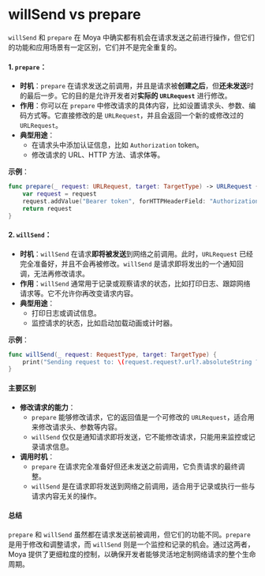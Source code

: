# willSend vs prepare

`willSend` 和 `prepare` 在 Moya 中确实都有机会在请求发送之前进行操作，但它们的功能和应用场景有一定区别，它们并不是完全重复的。

#### 1. **`prepare`**：

* **时机**：`prepare` 在请求发送之前调用，并且是请求被**创建之后**，但**还未发送**时的最后一步。它的目的是允许开发者对**实际的 `URLRequest`** 进行修改。
* **作用**：你可以在 `prepare` 中修改请求的具体内容，比如设置请求头、参数、编码方式等。它直接修改的是 `URLRequest`，并且会返回一个新的或修改过的 `URLRequest`。
* **典型用途**：
  * 在请求头中添加认证信息，比如 `Authorization` token。
  * 修改请求的 URL、HTTP 方法、请求体等。

**示例**：

```swift
func prepare(_ request: URLRequest, target: TargetType) -> URLRequest {
    var request = request
    request.addValue("Bearer token", forHTTPHeaderField: "Authorization")
    return request
}
```

#### 2. **`willSend`**：

* **时机**：`willSend` 在请求**即将被发送**到网络之前调用。此时，`URLRequest` 已经完全准备好，并且不会再被修改。`willSend` 是请求即将发出的一个通知回调，无法再修改请求。
* **作用**：`willSend` 通常用于记录或观察请求的状态，比如打印日志、跟踪网络请求等。它不允许你再改变请求内容。
* **典型用途**：
  * 打印日志或调试信息。
  * 监控请求的状态，比如启动加载动画或计时器。

**示例**：

```swift
func willSend(_ request: RequestType, target: TargetType) {
    print("Sending request to: \(request.request?.url?.absoluteString ?? "")")
}
```

#### 主要区别

* **修改请求的能力**：
  * `prepare` 能够修改请求，它的返回值是一个可修改的 `URLRequest`，适合用来修改请求头、参数等内容。
  * `willSend` 仅仅是通知请求即将发送，它不能修改请求，只能用来监控或记录请求信息。
* **调用时机**：
  * `prepare` 在请求完全准备好但还未发送之前调用，它负责请求的最终调整。
  * `willSend` 是在请求即将发送到网络之前调用，适合用于记录或执行一些与请求内容无关的操作。

#### 总结

`prepare` 和 `willSend` 虽然都在请求发送前被调用，但它们的功能不同。`prepare` 是用于修改和调整请求，而 `willSend` 则是一个监控和记录的机会。通过这两者，Moya 提供了更细粒度的控制，以确保开发者能够灵活地定制网络请求的整个生命周期。
